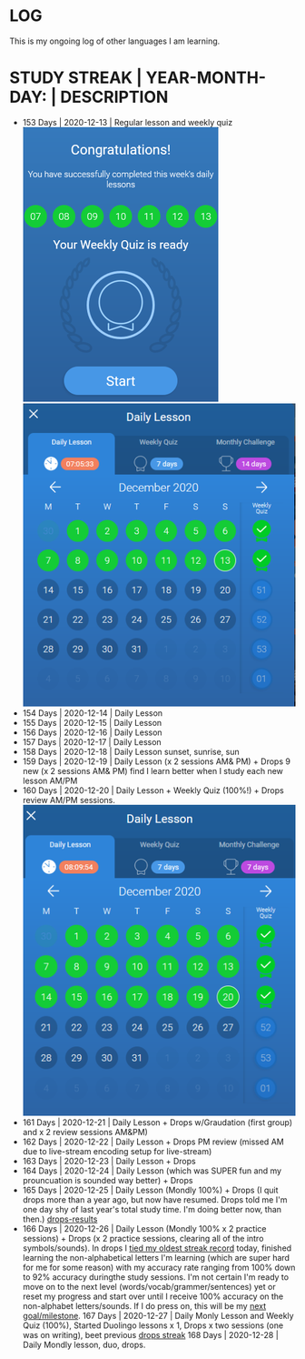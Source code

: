 # LOG 
This is my ongoing log of other languages I am learning. <br>


# STUDY STREAK | YEAR-MONTH-DAY: | DESCRIPTION <br>
* 153 Days | 2020-12-13 | Regular lesson and weekly quiz<br>
![Daily Lesson](https://github.com/EO4wellness/T-I-L/blob/main/polyglot/la-otra/images/2020-12-13-lesson.png)
![Weekly Quiz](https://github.com/EO4wellness/T-I-L/blob/main/polyglot/la-otra/images/2020-december-week2.png) <br>
* 154 Days | 2020-12-14 | Daily Lesson <br>
* 155 Days | 2020-12-15 | Daily Lesson <br>
* 156 Days | 2020-12-16 | Daily Lesson <br>
* 157 Days | 2020-12-17 | Daily Lesson <br>
* 158 Days | 2020-12-18 | Daily Lesson sunset, sunrise, sun <br>
* 159 Days | 2020-12-19 | Daily Lesson (x 2 sessions AM& PM) + Drops 9 new (x 2 sessions AM& PM) find I learn better when I study each new lesson AM/PM<br>
* 160 Days | 2020-12-20 | Daily Lesson + Weekly Quiz (100%!) + Drops review AM/PM sessions. <br>
![100 Percent on Weekly Quiz Score](https://github.com/EO4wellness/T-I-L/blob/main/polyglot/la-otra/images/2020-12-20-weekly-quiz-100-percent.png)
* 161 Days | 2020-12-21 | Daily Lesson + Drops  w/Graudation (first group) and x 2 review sessions AM&PM)
* 162 Days | 2020-12-22 | Daily Lesson + Drops PM review (missed AM due to live-stream encoding setup for live-stream)
* 163 Days | 2020-12-23 | Daily Lesson + Drops
* 164 Days | 2020-12-24 | Daily Lesson (which was SUPER fun and my prouncuation is sounded way better) + Drops
* 165 Days | 2020-12-25 | Daily Lesson (Mondly 100%) + Drops (I quit drops more than a year ago, but now have resumed.  Drops told me I'm one day shy of last year's total study time.  I'm doing better now, than then.) [drops-results](https://github.com/EO4wellness/T-I-L/blob/main/polyglot/la-otra/images/2020-12-25-building%20momentum-rebuilding%20skills.png)
* 166 Days | 2020-12-26 | Daily Lesson (Mondly 100% x 2 practice sessions) + Drops (x 2 practice sessions, clearing all of the intro symbols/sounds).  In drops I [tied my oldest streak record](https://github.com/EO4wellness/T-I-L/blob/main/polyglot/la-otra/images/2020-12-26-times-2-study-sessions-AM-PM.png) today, finished learning the non-alphabetical letters I'm learning (which are super hard for me for some reason) with my accuracy rate ranging from 100% down to 92% accuracy duringthe study sessions. I'm not certain I'm ready to move on to the next level (words/vocab/grammer/sentences) yet or reset my progress and start over until I receive 100% accuracy on the non-alphabet letters/sounds. If I do press on, this will be my [next goal/milestone](https://github.com/EO4wellness/T-I-L/blob/main/polyglot/la-otra/images/2020-12-26_next-milesone.png).
167 Days | 2020-12-27 | Daily Monly Lesson and Weekly Quiz (100%), Started Duolingo lessons x 1, Drops x two sessions (one was on writing), beet previous [drops streak](https://github.com/EO4wellness/T-I-L/blob/main/polyglot/la-otra/images/2020-12-27-drops-session.jpg)
168 Days   | 2020-12-28 | Daily Mondly lesson, duo, drops. 
